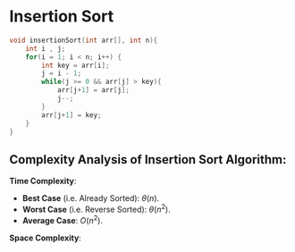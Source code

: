 # Insertion Sort


```cpp
void insertionSort(int arr[], int n){
	int i , j;
	for(i = 1; i < n; i++) {
		int key = arr[i];
		j = i - 1;
		while(j >= 0 && arr[j] > key){
			arr[j+1] = arr[j];
			j--;
		}
		arr[j+1] = key;
	}
}
```

## Complexity Analysis of Insertion Sort Algorithm:

**Time Complexity**:
- **Best Case** (i.e. Already Sorted): $\theta(n)$.
- **Worst Case** (i.e. Reverse Sorted): $\theta(n^2)$.
- **Average Case**:  $O(n^2)$.

**Space Complexity**: 
